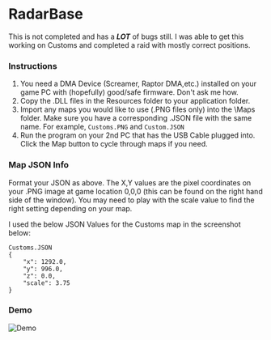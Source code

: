 # RadarBase
This is not completed and has a ***LOT*** of bugs still. I was able to get this working on Customs and completed a raid with mostly correct positions.

### Instructions
1. You need a DMA Device (Screamer, Raptor DMA,etc.) installed on your game PC with (hopefully) good/safe firmware. Don't ask me how.
2. Copy the .DLL files in the Resources folder to your application folder.
3. Import any maps you would like to use (.PNG files only) into the \\Maps folder. Make sure you have a corresponding .JSON file with the same name. For example, `Customs.PNG` and `Custom.JSON`
4. Run the program on your 2nd PC that has the USB Cable plugged into. Click the Map button to cycle through maps if you need.

### Map JSON Info
Format your JSON as above. The X,Y values are the pixel coordinates on your .PNG image at game location 0,0,0 (this can be found on the right hand side of the window). You may need to play with the scale value to find the right setting depending on your map.

I used the below JSON Values for the Customs map in the screenshot below:
```
Customs.JSON
{
	"x": 1292.0,
	"y": 996.0,
	"z": 0.0,
	"scale": 3.75
}
```

### Demo
![Demo](https://user-images.githubusercontent.com/42287509/147501772-1b66cda5-1309-44bb-9325-c9d5d16fe47c.png)
